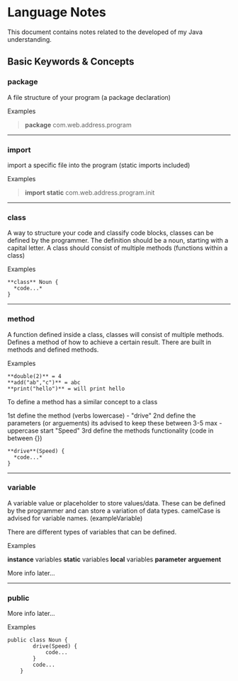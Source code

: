 # Language Notes

This document contains notes related to the developed of my Java understanding.

## Basic Keywords & Concepts

### package

A file structure of your program (a package declaration)

Examples

> **package** com.web.address.program

---

### import

import a specific file into the program (static imports included)

Examples

> **import** **static** com.web.address.program.init

---

### class

A way to structure your code and classify code blocks, classes can be defined by the programmer. 
The definition should be a noun, starting with a capital letter.
A class should consist of multiple methods (functions within a class)

Examples

```
**class** Noun {
  *code...*
}
```

---

### method

A function defined inside a class, classes will consist of multiple methods.
Defines a method of how to achieve a certain result.
There are built in methods and defined methods.

Examples

```
**double(2)** = 4
**add("ab","c")** = abc
**print("hello")** = will print hello
```

To define a method has a similar concept to a class

1st define the method (verbs lowercase) - "drive"
2nd define the parameters (or arguements) its advised to keep these between 3-5 max - uppercase start "Speed"
3rd define the methods functionality (code in between {})

```
**drive**(Speed) {
  *code...*
}
```

---

### variable

A variable value or placeholder to store values/data. These can be defined by the programmer and can store a variation of data types.
camelCase is advised for variable names. (exampleVariable)

There are different types of variables that can be defined. 

Examples

**instance** variables
**static** variables
**local** variables
**parameter**
**arguement**

More info later...

---

### public

More info later...

Examples

```
public class Noun {
        drive(Speed) {
            code...
        }
        code...
    }
```